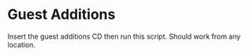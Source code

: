 # Guest Additions
Insert the guest additions CD then run this script. Should work from any location.
